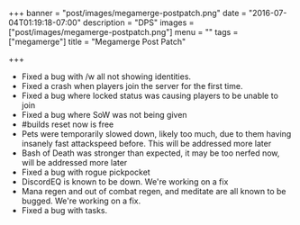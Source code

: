 +++
banner = "post/images/megamerge-postpatch.png"
date = "2016-07-04T01:19:18-07:00"
description = "DPS"
images = ["post/images/megamerge-postpatch.png"]
menu = ""
tags = ["megamerge"]
title = "Megamerge Post Patch"

+++
* Fixed a bug with /w all not showing identities.
* Fixed a crash when players join the server for the first time.
* Fixed a bug where locked status was causing players to be unable to join
* Fixed a bug where SoW was not being given
* #builds reset now is free
* Pets were temporarily slowed down, likely too much, due to them having insanely fast attackspeed before. This will be addressed more later
* Bash of Death was stronger than expected, it may be too nerfed now, will be addressed more later
* Fixed a bug with rogue pickpocket 
* DiscordEQ is known to be down. We're working on a fix
* Mana regen and out of combat regen, and meditate are all known to be bugged. We're working on a fix.
* Fixed a bug with tasks.
<!--more-->